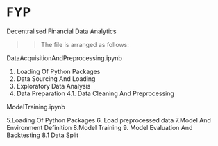 # FYP
Decentralised Financial Data Analytics 

>> The file is arranged as follows:


DataAcquisitionAndPreprocessing.ipynb
1. Loading Of Python Packages 
2. Data Sourcing And Loading 
3. Exploratory Data Analysis
4. Data Preparation
4.1. Data Cleaning And Preprocessing  


ModelTraining.ipynb

5.Loading Of Python Packages 
6. Load preprocessed data 
7.Model And Environment Definition 
8.Model  Training 
9. Model Evaluation And Backtesting 
8.1 Data Split 



